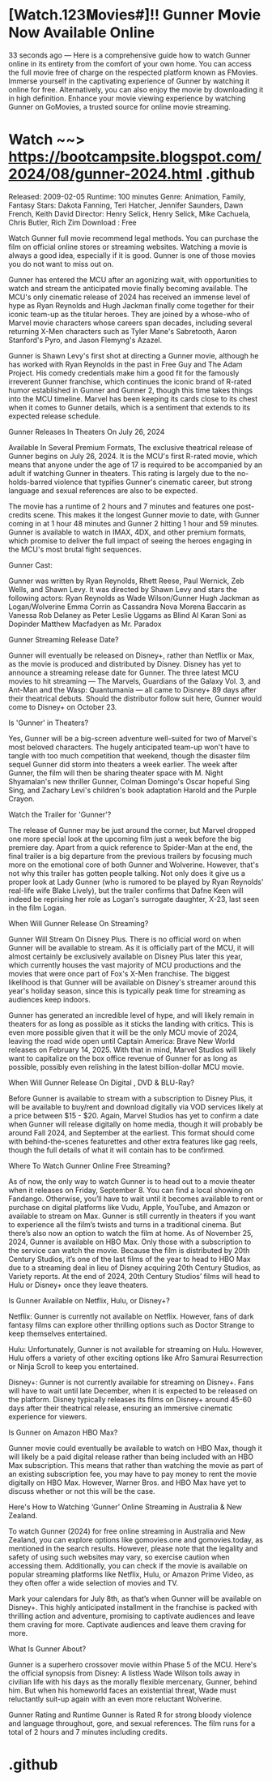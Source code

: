 # [Watch.123𝐌ovies#]!! Gunner 𝗠ovie Now Available Online

33 seconds ago — Here is a comprehensive guide how to watch Gunner online in its entirety from the comfort of your own home. You can access the full movie free of charge on the respected platform known as FMovies. Immerse yourself in the captivating experience of Gunner by watching it online for free. Alternatively, you can also enjoy the movie by downloading it in high definition. Enhance your movie viewing experience by watching Gunner on GoMovies, a trusted source for online movie streaming.

# Watch ~~> https://bootcampsite.blogspot.com/2024/08/gunner-2024.html .github

Released: 2009-02-05
Runtime: 100 minutes
Genre: Animation, Family, Fantasy
Stars: Dakota Fanning, Teri Hatcher, Jennifer Saunders, Dawn French, Keith David
Director: Henry Selick, Henry Selick, Mike Cachuela, Chris Butler, Rich Zim
Download : Free

Watch Gunner full movie recommend legal methods. You can purchase the film on official online stores or streaming websites. Watching a movie is always a good idea, especially if it is good. Gunner is one of those movies you do not want to miss out on.

Gunner has entered the MCU after an agonizing wait, with opportunities to watch and stream the anticipated movie finally becoming available. The MCU's only cinematic release of 2024 has received an immense level of hype as Ryan Reynolds and Hugh Jackman finally come together for their iconic team-up as the titular heroes. They are joined by a whose-who of Marvel movie characters whose careers span decades, including several returning X-Men characters such as Tyler Mane's Sabretooth, Aaron Stanford's Pyro, and Jason Flemyng's Azazel.

Gunner is Shawn Levy's first shot at directing a Gunner movie, although he has worked with Ryan Reynolds in the past in Free Guy and The Adam Project. His comedy credentials make him a good fit for the famously irreverent Gunner franchise, which continues the iconic brand of R-rated humor established in Gunner and Gunner 2, though this time takes things into the MCU timeline. Marvel has been keeping its cards close to its chest when it comes to Gunner details, which is a sentiment that extends to its expected release schedule.

Gunner Releases In Theaters On July 26, 2024

Available In Several Premium Formats, The exclusive theatrical release of Gunner begins on July 26, 2024. It is the MCU's first R-rated movie, which means that anyone under the age of 17 is required to be accompanied by an adult if watching Gunner in theaters. This rating is largely due to the no-holds-barred violence that typifies Gunner's cinematic career, but strong language and sexual references are also to be expected.

The movie has a runtime of 2 hours and 7 minutes and features one post-credits scene. This makes it the longest Gunner movie to date, with Gunner coming in at 1 hour 48 minutes and Gunner 2 hitting 1 hour and 59 minutes. Gunner is available to watch in IMAX, 4DX, and other premium formats, which promise to deliver the full impact of seeing the heroes engaging in the MCU's most brutal fight sequences.

Gunner Cast:

Gunner was written by Ryan Reynolds, Rhett Reese, Paul Wernick, Zeb Wells, and Shawn Levy. It was directed by Shawn Levy and stars the following actors: Ryan Reynolds as Wade Wilson/Gunner Hugh Jackman as Logan/Wolverine Emma Corrin as Cassandra Nova Morena Baccarin as Vanessa Rob Delaney as Peter Leslie Uggams as Blind Al Karan Soni as Dopinder Matthew Macfadyen as Mr. Paradox

Gunner Streaming Release Date?

Gunner will eventually be released on Disney+, rather than Netflix or Max, as the movie is produced and distributed by Disney. Disney has yet to announce a streaming release date for Gunner. The three latest MCU movies to hit streaming — The Marvels, Guardians of the Galaxy Vol. 3, and Ant-Man and the Wasp: Quantumania — all came to Disney+ 89 days after their theatrical debuts. Should the distributor follow suit here, Gunner would come to Disney+ on October 23.

Is 'Gunner' in Theaters?

Yes, Gunner will be a big-screen adventure well-suited for two of Marvel's most beloved characters. The hugely anticipated team-up won't have to tangle with too much competition that weekend, though the disaster film sequel Gunner did storm into theaters a week earlier. The week after Gunner, the film will then be sharing theater space with M. Night Shyamalan's new thriller Gunner, Colman Domingo's Oscar hopeful Sing Sing, and Zachary Levi's children's book adaptation Harold and the Purple Crayon.

Watch the Trailer for 'Gunner'?

The release of Gunner may be just around the corner, but Marvel dropped one more special look at the upcoming film just a week before the big premiere day. Apart from a quick reference to Spider-Man at the end, the final trailer is a big departure from the previous trailers by focusing much more on the emotional core of both Gunner and Wolverine. However, that's not why this trailer has gotten people talking. Not only does it give us a proper look at Lady Gunner (who is rumored to be played by Ryan Reynolds' real-life wife Blake Lively), but the trailer confirms that Dafne Keen will indeed be reprising her role as Logan's surrogate daughter, X-23, last seen in the film Logan.

When Will Gunner Release On Streaming?

Gunner Will Stream On Disney Plus. There is no official word on when Gunner will be available to stream. As it is officially part of the MCU, it will almost certainly be exclusively available on Disney Plus later this year, which currently houses the vast majority of MCU productions and the movies that were once part of Fox's X-Men franchise. The biggest likelihood is that Gunner will be available on Disney's streamer around this year's holiday season, since this is typically peak time for streaming as audiences keep indoors.

Gunner has generated an incredible level of hype, and will likely remain in theaters for as long as possible as it sticks the landing with critics. This is even more possible given that it will be the only MCU movie of 2024, leaving the road wide open until Captain America: Brave New World releases on February 14, 2025. With that in mind, Marvel Studios will likely want to capitalize on the box office revenue of Gunner for as long as possible, possibly even relishing in the latest billion-dollar MCU movie.

When Will Gunner Release On Digital , DVD & BLU-Ray?

Before Gunner is available to stream with a subscription to Disney Plus, it will be available to buy/rent and download digitally via VOD services likely at a price between $15 - $20. Again, Marvel Studios has yet to confirm a date when Gunner will release digitally on home media, though it will probably be around Fall 2024, and September at the earliest. This format should come with behind-the-scenes featurettes and other extra features like gag reels, though the full details of what it will contain has to be confirmed.

Where To Watch Gunner Online Free Streaming?

As of now, the only way to watch Gunner is to head out to a movie theater when it releases on Friday, September 8. You can find a local showing on Fandango. Otherwise, you’ll have to wait until it becomes available to rent or purchase on digital platforms like Vudu, Apple, YouTube, and Amazon or available to stream on Max. Gunner is still currently in theaters if you want to experience all the film’s twists and turns in a traditional cinema. But there’s also now an option to watch the film at home. As of November 25, 2024, Gunner is available on HBO Max. Only those with a subscription to the service can watch the movie. Because the film is distributed by 20th Century Studios, it’s one of the last films of the year to head to HBO Max due to a streaming deal in lieu of Disney acquiring 20th Century Studios, as Variety reports. At the end of 2024, 20th Century Studios’ films will head to Hulu or Disney+ once they leave theaters.

Is Gunner Available on Netflix, Hulu, or Disney+?

Netflix: Gunner is currently not available on Netflix. However, fans of dark fantasy films can explore other thrilling options such as Doctor Strange to keep themselves entertained.

Hulu: Unfortunately, Gunner is not available for streaming on Hulu. However, Hulu offers a variety of other exciting options like Afro Samurai Resurrection or Ninja Scroll to keep you entertained.

Disney+: Gunner is not currently available for streaming on Disney+. Fans will have to wait until late December, when it is expected to be released on the platform. Disney typically releases its films on Disney+ around 45-60 days after their theatrical release, ensuring an immersive cinematic experience for viewers.

Is Gunner on Amazon HBO Max?

Gunner movie could eventually be available to watch on HBO Max, though it will likely be a paid digital release rather than being included with an HBO Max subscription. This means that rather than watching the movie as part of an existing subscription fee, you may have to pay money to rent the movie digitally on HBO Max. However, Warner Bros. and HBO Max have yet to discuss whether or not this will be the case.

Here's How to Watching ‘Gunner’ Online Streaming in Australia & New Zealand.

To watch Gunner (2024) for free online streaming in Australia and New Zealand, you can explore options like gomovies.one and gomovies.today, as mentioned in the search results. However, please note that the legality and safety of using such websites may vary, so exercise caution when accessing them. Additionally, you can check if the movie is available on popular streaming platforms like Netflix, Hulu, or Amazon Prime Video, as they often offer a wide selection of movies and TV.

Mark your calendars for July 8th, as that’s when Gunner will be available on Disney+. This highly anticipated installment in the franchise is packed with thrilling action and adventure, promising to captivate audiences and leave them craving for more. Captivate audiences and leave them craving for more.

What Is Gunner About?

Gunner is a superhero crossover movie within Phase 5 of the MCU. Here's the official synopsis from Disney: A listless Wade Wilson toils away in civilian life with his days as the morally flexible mercenary, Gunner, behind him. But when his homeworld faces an existential threat, Wade must reluctantly suit-up again with an even more reluctant Wolverine.

Gunner Rating and Runtime Gunner is Rated R for strong bloody violence and language throughout, gore, and sexual references. The film runs for a total of 2 hours and 7 minutes including credits.

# .github
